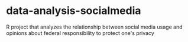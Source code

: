 # data-analysis-socialmedia
R project that analyzes the relationship between social media usage and opinions about federal responsibility to protect one's privacy
